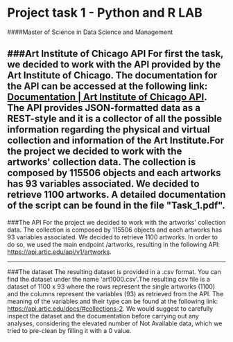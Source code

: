 # Project task 1 - Python and R LAB 

####Master of Science in Data Science and Management 

###Art Institute of Chicago API
For first the task, we decided to work with the API provided by the Art Institute of Chicago. 
The documentation for the API can be accessed at the following link: [Documentation | Art Institute of Chicago API](https://api.artic.edu/docs/). The API provides JSON-formatted data as a REST-style and it is a collector of all the possible information regarding the physical and virtual collection and information of the Art Institute.For the project we decided to work with the artworks' collection data. The collection is composed by 115506 objects and each artworks has 93 variables associated. We decided to retrieve 1100 artworks. 
A detailed documentation of the script can be found in the file "Task_1.pdf".
----
###The API
For the project we decided to work with the artworks' collection data. The collection is composed by 115506 objects and each artworks has 93 variables associated. We decided to retrieve 1100 artworks. In order to do so, we used the main endpoint /artworks, resulting in the following API: https://api.artic.edu/api/v1/artworks.  


---
###The dataset
The resulting dataset is provided in a .csv format. You can find the dataset under the name 'art1000.csv'.The resulting csv file is a dataset of 1100 x 93 where the rows represent the single artworks (1100) and the columns represent the variables (93) as retrieved from the API. The meaning of the variables and their type can be found at the following link: https://api.artic.edu/docs/#collections-2.
We would suggest to carefully inspect the dataset and the documentation before carrying out any analyses, considering the elevated number of Not Available data, which we tried to pre-clean by filling it with a 0 value.
